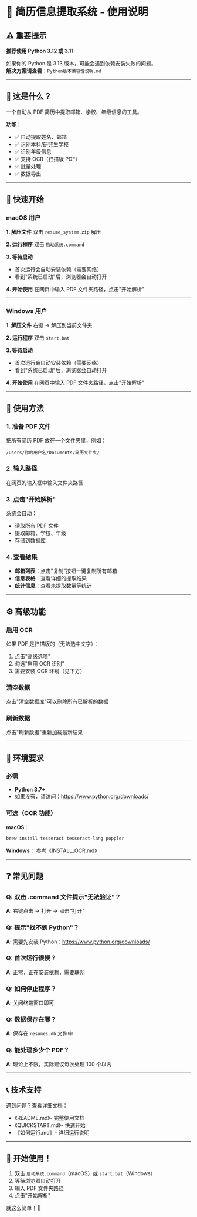 # 📖 简历信息提取系统 - 使用说明

## ⚠️ 重要提示

**推荐使用 Python 3.12 或 3.11**

如果你的 Python 是 3.13 版本，可能会遇到依赖安装失败的问题。  
**解决方案请查看**：`Python版本兼容性说明.md`

---

## 🎯 这是什么？

一个自动从 PDF 简历中提取邮箱、学校、年级信息的工具。

**功能**：
- ✅ 自动提取姓名、邮箱
- ✅ 识别本科/研究生学校
- ✅ 识别年级信息
- ✅ 支持 OCR（扫描版 PDF）
- ✅ 批量处理
- ✅ 数据导出

---

## 🚀 快速开始

### macOS 用户

**1. 解压文件**
双击 `resume_system.zip` 解压

**2. 运行程序**
双击 `启动系统.command`

**3. 等待启动**
- 首次运行会自动安装依赖（需要网络）
- 看到"系统已启动"后，浏览器会自动打开

**4. 开始使用**
在网页中输入 PDF 文件夹路径，点击"开始解析"

---

### Windows 用户

**1. 解压文件**
右键 → 解压到当前文件夹

**2. 运行程序**
双击 `start.bat`

**3. 等待启动**
- 首次运行会自动安装依赖（需要网络）
- 看到"系统已启动"后，浏览器会自动打开

**4. 开始使用**
在网页中输入 PDF 文件夹路径，点击"开始解析"

---

## 📝 使用方法

### 1. 准备 PDF 文件
把所有简历 PDF 放在一个文件夹里，例如：
```
/Users/你的用户名/Documents/简历文件夹/
```

### 2. 输入路径
在网页的输入框中输入文件夹路径

### 3. 点击"开始解析"
系统会自动：
- 读取所有 PDF 文件
- 提取邮箱、学校、年级
- 存储到数据库

### 4. 查看结果
- **邮箱列表**：点击"复制"按钮一键复制所有邮箱
- **信息表格**：查看详细的提取结果
- **统计信息**：查看未提取数量等统计

---

## ⚙️ 高级功能

### 启用 OCR
如果 PDF 是扫描版的（无法选中文字）：
1. 点击"高级选项"
2. 勾选"启用 OCR 识别"
3. 需要安装 OCR 环境（见下方）

### 清空数据
点击"清空数据库"可以删除所有已解析的数据

### 刷新数据
点击"刷新数据"重新加载最新结果

---

## 🔧 环境要求

### 必需
- **Python 3.7+**
- 如果没有，请访问：https://www.python.org/downloads/

### 可选（OCR 功能）
**macOS**：
```bash
brew install tesseract tesseract-lang poppler
```

**Windows**：
参考《INSTALL_OCR.md》

---

## ❓ 常见问题

### Q: 双击 .command 文件提示"无法验证"？
**A**: 右键点击 → 打开 → 点击"打开"

### Q: 提示"找不到 Python"？
**A**: 需要先安装 Python：https://www.python.org/downloads/

### Q: 首次运行很慢？
**A**: 正常，正在安装依赖，需要联网

### Q: 如何停止程序？
**A**: 关闭终端窗口即可

### Q: 数据保存在哪？
**A**: 保存在 `resumes.db` 文件中

### Q: 能处理多少个 PDF？
**A**: 理论上不限，实际建议每次处理 100 个以内

---

## 📞 技术支持

遇到问题？查看详细文档：
- 《README.md》- 完整使用文档
- 《QUICKSTART.md》- 快速开始
- 《如何运行.md》- 详细运行说明

---

## 🎊 开始使用！

1. 双击 `启动系统.command`（macOS）或 `start.bat`（Windows）
2. 等待浏览器自动打开
3. 输入 PDF 文件夹路径
4. 点击"开始解析"

就这么简单！🚀

